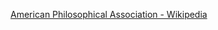 ﻿[American Philosophical Association - Wikipedia](https://en.wikipedia.org/wiki/American_Philosophical_Association)